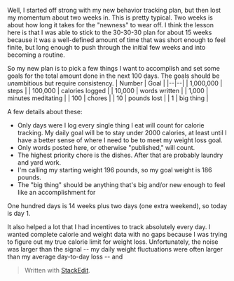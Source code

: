 Well, I started off strong with my new behavior tracking plan, but then lost my momentum about two weeks in. This is pretty typical. Two weeks is about how long it takes for the "newness" to wear off. I think the lesson here is that I was able to stick to the 30-30-30 plan for about 15 weeks because it was a well-defined amount of time that was short enough to feel finite, but long enough to push through the initial few weeks and into becoming a routine. 

So my new plan is to pick a few things I want to accomplish and set some goals for the total amount done in the next 100 days. The goals should be *un*ambitious but require consistency. 
| Number | Goal | 
|--|--|
| 1,000,000 | steps |
| 100,000 | calories logged |
| 10,000 | words written |
| 1,000 | minutes meditating |
| 100 | chores |
| 10 | pounds lost |
| 1 | big thing |

A few details about these:
- Only days were I log every single thing I eat will count for calorie tracking. My daily goal will be to stay under 2000 calories, at least until I have a better sense of where I need to be to meet my weight loss goal.
- Only words posted here, or otherwise "published," will count.
- The highest priority chore is the dishes. After that are probably laundry and yard work.
- I'm calling my starting weight 196 pounds, so my goal weight is 186 pounds.
- The "big thing" should be anything that's big and/or new enough to feel like an accomplishment for  

One hundred days is 14 weeks plus two days (one extra weekend), so today is day 1.

It also helped a lot that I had incentives to track absolutely every day. I wanted complete calorie and weight data with no gaps because I was trying to figure out my true calorie limit for weight loss. Unfortunately, the noise was larger than the signal -- my daily weight fluctuations were often larger than my average day-to-day loss -- and 


> Written with [StackEdit](https://stackedit.io/).
<!--stackedit_data:
eyJoaXN0b3J5IjpbMTExNDExOTYxNywtMTI0NTcwMDU4NCwxMj
U3NTUxMDk4LDEyNTg5NTg0MTAsLTEzMDMxMTEyNDRdfQ==
-->